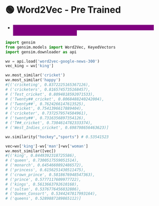 # 🟢 Word2Vec - Pre Trained

* <mark style="color:purple;background-color:purple;">**We can use gensim to download pre trained word2vec models ⇒ word2vec-google-news-300**</mark>

```python
import gensim
from gensim.models import Word2Vec, KeyedVectors
import gensim.downloader as api

wv = api.load('word2vec-google-news-300')
vec_king = wv['king']

wv.most_similar('cricket')
wv.most_similar('happy')
#[('cricketing', 0.8372225165367126),
# ('cricketers', 0.8165745735168457),
# ('Test_cricket', 0.8094818592071533),
# ('Twenty##_cricket', 0.8068488240242004),
# ('Twenty##', 0.7624266147613525),
# ('Cricket', 0.7541396617889404),
# ('cricketer', 0.7372579574584961),
# ('twenty##', 0.7316356897354126),
# ('T##_cricket', 0.7304614782333374),
# ('West_Indies_cricket', 0.698798656463623)]

wv.similarity("hockey","sports") # 0.53541523

vec=wv['king']-wv['man']+wv['woman']
wv.most_similar([vec])
#[('king', 0.8449392318725586),
# ('queen', 0.7300517559051514),
# ('monarch', 0.6454660892486572),
# ('princess', 0.6156251430511475),
# ('crown_prince', 0.5818676948547363),
# ('prince', 0.5777117609977722),
# ('kings', 0.5613663792610168),
# ('sultan', 0.5376776456832886),
# ('Queen_Consort', 0.5344247817993164),
# ('queens', 0.5289887189865112)]

```
